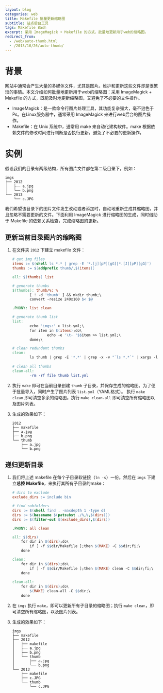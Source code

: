 ```yaml
---
layout: blog
categories: web
title: Makefile 批量更新缩略图
subtitle: 站点后台工具
tags: Makefile Bash
excerpt: 采用 ImageMagick + Makefile 的方式，批量地更新用于web的缩略图。
redirect_from:
  - /web/auto-thumb.html
  - /2013/10/26/auto-thumb/
---
```


# 背景

网站中通常会产生大量的多媒体文件，尤其是图片。维护和更新这些文件却是很繁琐的事情。本文介绍如何批量地更新用于web的缩略图：采用 ImageMagick + Makefile 的方式，既能及时地更新缩略图，又避免了不必要的文件操作。

* ImageMagick：是一款命令行图片处理工具，其功能复杂强大，毫不逊色于Ps。在Linux服务器中，通常采用 ImageMagick 来进行web后台的图片操作。
* Makefile：在 Unix 系统中，通常用 make 来自动化建构软件。make 根据依赖文件的修改时间进行判断是否执行更新，避免了不必要的更新操作。

<!--more-->

# 实例

假设我们的目录有两级结构，所有图片文件都在第二级目录下，例如：

```
imgs
├── 2012
│   ├── a.jpg
│   └── b.png
└── 2013
    └── c.JPG
``` 

我们希望该目录下的图片文件发生改动或者添加时，自动地重新生成其缩略图，并且忽略不需要更新的文件。下面利用 ImageMagick 进行缩略图的生成，同时借助于 Makefile 的依赖关系检查，完成缩略图的更新。

## 更新当前目录图片的缩略图

1. 在文件夹 `2012` 下建立 makefile 文件：

    ```makefile
    # get img files
    items := $(shell ls *.* | grep -E '*.[j][pP][gG]|*.[J][pP][gG]')
    thumbs := $(addprefix thumb/,$(items))
    
    all: $(thumbs) list
    
    # generate thumbs
    $(thumbs): thumb/%: %
            [ ! -d 'thumb' ] && mkdir thumb;\
            convert -resize 240x160 $< $@
    
    .PHONY: list clean
    
    # generate thumb list
    list: 
            echo 'imgs:' > list.yml;\
            for item in $(items);do\
                    echo -e '\t- '$$item >> list.yml;\
            done;\

    # clean redundant thumbs
    clean:
            ls thumb | grep -E '*.*' | grep -x -v "`ls *.*`" | xargs -l -i rm thumb/{};
            
    # clean all thumbs
    clean-all:
            -rm -rf file thumb list.yml
    ```

2. 执行 `make` 即可在当前目录创建 `thumb` 子目录，并保存生成的缩略图。为了便于批量导入，同时产生了图片列表 `list.yml`（YAML格式）。
    执行 `make clean` 即可清空多余的缩略图，执行 `make clean-all` 即可清空所有缩略图以及图片列表。

3. 生成的效果如下：

    ```
    2012
    ├── makefile
    ├── a.jpg
    ├── b.png
    └── thumb
        ├── a.jpg
        └── b.png
    ``` 

## 递归更新目录

1. 我们将上述 makefile 在每个子目录软链接（`ln -s`）一份。然后在 `imgs` 下建立**总控 Makefile**，来执行其所有子目录的make：

    ```makefile
    # dirs to exclude
    exclude_dirs := include bin
    
    # find subfolders
    dirs := $(shell find . -maxdepth 1 -type d)
    dirs := $(basename $(patsubst ./%,%,$(dirs)))
    dirs := $(filter-out $(exclude_dirs),$(dirs))
    
    .PHONY: all clean
    
    all: $(dirs)
        for dir in $(dirs);do\
            if [ -f $$dir/Makefile ];then $(MAKE) -C $$dir;fi;\
        done
    
    clean: 
        for dir in $(dirs);do\
            if [ -f $$dir/Makefile ];then $(MAKE) clean -C $$dir;fi;\
        done
            
    clean-all: 
	    for dir in $(dirs);do\
	        $(MAKE) clean-all -C $$dir;\
	    done
    ```

2. 在 `imgs` 执行 `make`，即可以更新所有子目录的缩略图；执行 `make clean`，即可清空所有缩略图，以及图片列表。

3. 生成的效果如下：

    ```
    imgs
    ├── makefile
    ├── 2012
    │   ├── makefile
    │   ├── a.jpg
    │   ├── b.png
    │   └── thumb
    │       ├── a.jpg
    │       └── b.png
    └── 2013
        ├── makefile
        ├── c.JPG
        └── thumb
            └── c.JPG
    ``` 
